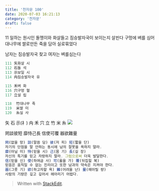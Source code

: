 ```yaml
---
title: '천자문 100'
date: 2020-07-03 16:21:13
category: '천자문'
draft: false
---
```

11 일하는 원시인
돌멩이와 화살들고 짐승발자국이 보이는지 살핀다
구멍에 벼를 심어 
대나무에 쌀로만든 죽을 담아 실로묶었다

남자는 짐승발자국 찾고 여자는 벼를심는다
```js
111 矢화살 시
112 石돌 석
113 示보일 시
114 禸짐승발자국 유

115 禾벼 화
116 穴구멍 혈
117 立설 립

118  竹대나무 죽
119  米쌀 미
120  糸실 사
```
矢 石 示(礻) 禸 禾 穴 立 竹 米 糸 
![](https://i.ibb.co/1QZf3Qd/2020-07-06-10-33-53.png)

罔談彼短  靡恃己長
信使可覆  器欲難量

```js
罔(없을 망) 談(말씀 담) 彼(저 피) 短(짧을 단)
자기의 단점을 말 안하는 동시에 남의 잘못을 욕하지 말라.
靡(아닐 미) 恃(믿을 시) 己(몸 기) 長(길 장)
자신의 특기를 믿고 자랑하지 말라. 그럼으로써 더욱 발달한다.
信(믿을 신) 使(하여금 사) 可(옳을 가) 覆(뒤집힐 복)
믿음은 움직일 수 없는 진리이고 또한 남과의 약속은 지켜야 한다.
器(그릇 기) 欲(하고자할 욕) 難(어려울 난) 量(헤아릴 량)
사람의 기량은 깊고 깊어서 헤아리기 어렵다.
```

> Written with [StackEdit](https://stackedit.io/).
<!--stackedit_data:
eyJoaXN0b3J5IjpbLTQwMDcyNzc5MV19
-->